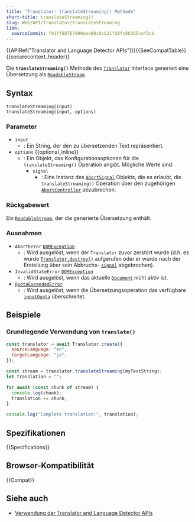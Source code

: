 ```yaml
---
title: "Translator: translateStreaming() Methode"
short-title: translateStreaming()
slug: Web/API/Translator/translateStreaming
l10n:
  sourceCommit: f91ff68767990aea89c9cb21fd8fc6b365cef3cb
---
```


{{APIRef("Translator and Language Detector APIs")}}{{SeeCompatTable}}{{securecontext_header}}

Die **`translateStreaming()`** Methode des [`Translator`](/de/docs/Web/API/Translator) Interface generiert eine Übersetzung als [`ReadableStream`](/de/docs/Web/API/ReadableStream).

## Syntax

```js-nolint
translateStreaming(input)
translateStreaming(input, options)
```

### Parameter

- `input`
  - : Ein String, der den zu übersetzenden Text repräsentiert.
- `options` {{optional_inline}}
  - : Ein Objekt, das Konfigurationsoptionen für die `translateStreaming()` Operation angibt. Mögliche Werte sind:
    - `signal`
      - : Eine Instanz des [`AbortSignal`](/de/docs/Web/API/AbortSignal) Objekts, die es erlaubt, die `translateStreaming()` Operation über den zugehörigen [`AbortController`](/de/docs/Web/API/AbortController) abzubrechen.

### Rückgabewert

Ein [`ReadableStream`](/de/docs/Web/API/ReadableStream), der die generierte Übersetzung enthält.

### Ausnahmen

- `AbortError` [`DOMException`](/de/docs/Web/API/DOMException)
  - : Wird ausgelöst, wenn der `Translator` zuvor zerstört wurde (d.h. es wurde [`Translator.destroy()`](/de/docs/Web/API/Translator/destroy) aufgerufen oder er wurde nach der Erstellung über sein Abbruchs- [`signal`](/de/docs/Web/API/Translator/create_static#signal) abgebrochen).
- `InvalidStateError` [`DOMException`](/de/docs/Web/API/DOMException)
  - : Wird ausgelöst, wenn das aktuelle [`Document`](/de/docs/Web/API/Document) nicht aktiv ist.
- [`QuotaExceededError`](/de/docs/Web/API/QuotaExceededError)
  - : Wird ausgelöst, wenn die Übersetzungsoperation das verfügbare [`inputQuota`](/de/docs/Web/API/Translator/inputQuota) überschreitet.

## Beispiele

### Grundlegende Verwendung von `translate()`

```js
const translator = await Translator.create({
  sourceLanguage: "en",
  targetLanguage: "ja",
});

const stream = translator.translateStreaming(myTextString);
let translation = "";

for await (const chunk of stream) {
  console.log(chunk);
  translation += chunk;
}

console.log("Complete translation:", translation);
```

## Spezifikationen

{{Specifications}}

## Browser-Kompatibilität

{{Compat}}

## Siehe auch

- [Verwendung der Translator and Language Detector APIs](/de/docs/Web/API/Translator_and_Language_Detector_APIs/Using)
